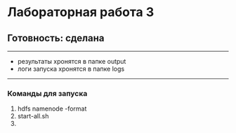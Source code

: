 # Лабораторная работа 3

## Готовность: сделана

***

- результаты хронятся в папке output
- логи запуска хронятся в папке logs

***

### Команды для запуска

1. hdfs namenode -format
2. start-all.sh
3. 